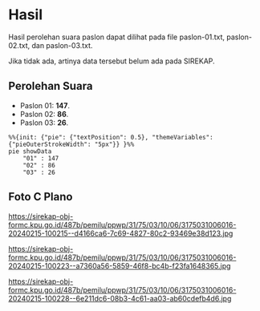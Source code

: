 # Hasil

Hasil perolehan suara paslon dapat dilihat pada file paslon-01.txt, paslon-02.txt, dan paslon-03.txt.

Jika tidak ada, artinya data tersebut belum ada pada SIREKAP.

## Perolehan Suara

 * Paslon 01: **147**.
 * Paslon 02: **86**.
 * Paslon 03: **26**.

```mermaid
%%{init: {"pie": {"textPosition": 0.5}, "themeVariables": {"pieOuterStrokeWidth": "5px"}} }%%
pie showData
    "01" : 147
    "02" : 86
    "03" : 26
```
## Foto C Plano

https://sirekap-obj-formc.kpu.go.id/487b/pemilu/ppwp/31/75/03/10/06/3175031006016-20240215-100215--d4166ca6-7c69-4827-80c2-93469e38d123.jpg

https://sirekap-obj-formc.kpu.go.id/487b/pemilu/ppwp/31/75/03/10/06/3175031006016-20240215-100223--a7360a56-5859-46f8-bc4b-f23fa1648365.jpg

https://sirekap-obj-formc.kpu.go.id/487b/pemilu/ppwp/31/75/03/10/06/3175031006016-20240215-100228--6e211dc6-08b3-4c61-aa03-ab60cdefb4d6.jpg
